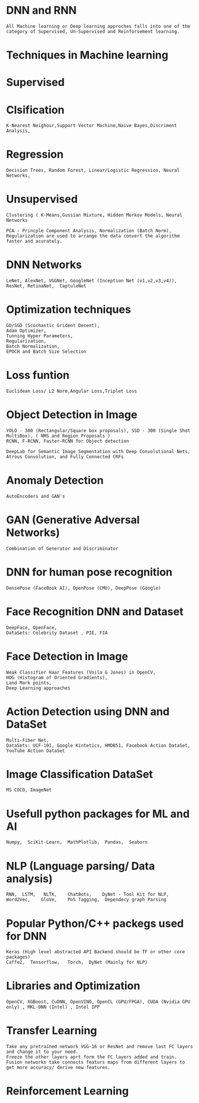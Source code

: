 # DNN and RNN  
    All Machine learning or Deep learning approches falls into one of the category of Supervised, Un-Supervised and Reinforsement learning. 

# Techniques in Machine learning
 # Supervised
   # Clsification
    K-Nearest Neighour,Support Vector Machine,Naive Bayes,Discriment Analysis,
   # Regression
    Decision Trees, Random Forest, Linear/Logistic Regression, Neural Networks,
 # Unsupervised 
    Clustering ( K-Means,Gussian Mixture, Hidden Morkov Models, Neural Networks
   
    PCA - Princple Component Analysis, Normalization (Batch Norm), Regularization are used to arrange the data convert the algorithm faster and acurately.

# DNN Networks 
    LeNet, AlexNet, VGGNet, GoogleNet (Inception Net (v1,v2,v3,v4)), ResNet, RetinaNet,  CaptuleNet

# Optimization techniques
    GD/SGD (Scochastic Grident Decent),
    Adam Optimizer,
    Tunning Hyper Parameters,
    Regularization,
    Batch Normalization,
    EPOCH and Batch Size Selection

# Loss funtion
    Euclidean Loss/ L2 Norm,Angular Loss,Triplet Loss

# Object Detection in Image
    YOLO - 300 (Rectangular/Square box proposals), SSD - 300 (Single Shot MultiBox), ( NMS and Region Proposals )
    RCNN, F-RCNN, Faster-RCNN for Object detection
   
    DeepLab for Semantic Image Segmentation with Deep Convolutional Nets, Atrous Convolution, and Fully Connected CRFs

# Anomaly Detection
    AutoEncoders and GAN's

# GAN (Generative Adversal Networks)
    Combination of Generator and Discriminator

# DNN for human pose recognition
    DensePose (FaceBook AI), OpenPose (CMU), DeepPose (Google)

# Face Recognition DNN and Dataset
    DeepFace, OpenFace,
    DataSets: Celebrity Dataset , PIE, FIA

# Face Detection in Image
    Weak Classifier Haar Features (Voila & Jones) in OpenCV,
    HOG (Histogram of Oriented Gradients),
    Land Mark points,
    Deep Learning approaches 

# Action Detection using DNN and DataSet
    Multi-Fiber Net,
    DataSets: UCF-101, Google Kintetics, HMDB51, Facebook Action DataSet, YouTube Action DataSet
    
# Image Classification DataSet
    MS COCO, ImageNet
     
# Usefull python packages for ML and AI
    Numpy,  SciKit-Learn,  MathPlotlib,  Pandas,  Seaborn
    
# NLP (Language parsing/ Data analysis)
    RNN,  LSTM,   NLTK,    ChatBots,    DyNet - Tool Kit for NLP,    Word2Vec,    GloVe,    PoS Tagging,  Dependecy graph Parsing
    
# Popular Python/C++ packegs used for DNN
    Keras (High level abstracted API Backend should be TF or other core packages)
    Caffe2,  Tensorflow,   Torch,  DyNet (Mainly for NLP)
    
# Libraries and Optimization
    OpenCV, XGBoost, CuDNN, OpenVINO, OpenCL (GPU/FPGA), CUDA (Nvidia GPU only) , MKL-DNN (Intel) , Intel IPP
    
# Transfer Learning
    Take any pretrained network VGG-16 or ResNet and remove last FC layers and change it to your need. 
    Freeze the other layers aprt form the FC layers added and train.
    Fusion networks take connects featurs maps from different layers to get more accuracy/ derive new features. 

# Reinforcement Learning
    





